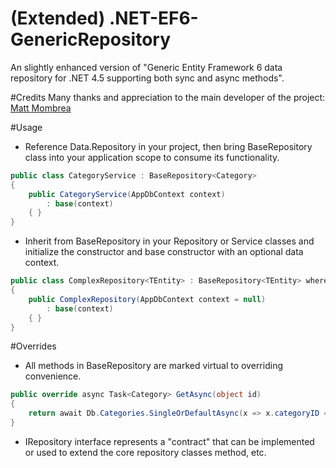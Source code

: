 (Extended) .NET-EF6-GenericRepository
=====================================

An slightly enhanced version of "Generic Entity Framework 6 data repository for .NET 4.5 supporting both sync and async methods".

#Credits
Many thanks and appreciation to the main developer of the project: [Matt Mombrea](https://github.com/mombrea)

#Usage
* Reference Data.Repository in your project, then bring BaseRepository class into your application scope to consume its functionality. 

```C#
public class CategoryService : BaseRepository<Category>
{
    public CategoryService(AppDbContext context)
        : base(context)
    { }
}
```

* Inherit from BaseRepository in your Repository or Service classes and initialize the constructor and base constructor with an optional data context.

```C#
public class ComplexRepository<TEntity> : BaseRepository<TEntity> where TEntity : class
{
    public ComplexRepository(AppDbContext context = null)
        : base(context)
    { }
}
```

#Overrides
- All methods in BaseRepository are marked virtual to overriding convenience.

```C#
public override async Task<Category> GetAsync(object id)
{
    return await Db.Categories.SingleOrDefaultAsync(x => x.categoryID == id);
}
```

- IRepository interface represents a "contract" that can be implemented or used to extend the core repository classes method, etc.

